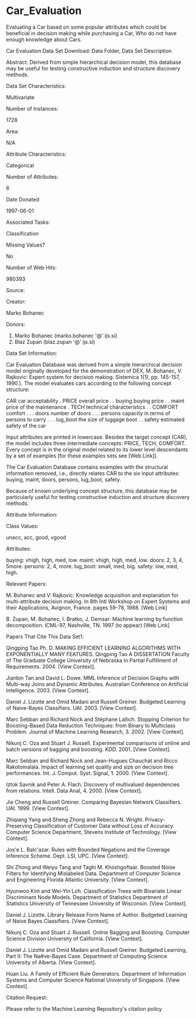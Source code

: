 # Car_Evaluation
Evaluating a Car based on some popular attributes which could be beneficial in decision making while purchasing a Car, Who do not have enough knowledge about Cars.

Car Evaluation Data Set 
Download: Data Folder, Data Set Description

Abstract: Derived from simple hierarchical decision model, this database may be useful for testing constructive induction and structure discovery methods.


Data Set Characteristics:  

Multivariate

Number of Instances:

1728

Area:

N/A

Attribute Characteristics:

Categorical

Number of Attributes:

6

Date Donated

1997-06-01

Associated Tasks:

Classification

Missing Values?

No

Number of Web Hits:

980393


Source:

Creator: 

Marko Bohanec 

Donors: 

1. Marko Bohanec (marko.bohanec '@' ijs.si) 
2. Blaz Zupan (blaz.zupan '@' ijs.si)


Data Set Information:

Car Evaluation Database was derived from a simple hierarchical decision model originally developed for the demonstration of DEX, M. Bohanec, V. Rajkovic: Expert system for decision making. Sistemica 1(1), pp. 145-157, 1990.). The model evaluates cars according to the following concept structure: 

CAR car acceptability 
. PRICE overall price 
. . buying buying price 
. . maint price of the maintenance 
. TECH technical characteristics 
. . COMFORT comfort 
. . . doors number of doors 
. . . persons capacity in terms of persons to carry 
. . . lug_boot the size of luggage boot 
. . safety estimated safety of the car 

Input attributes are printed in lowercase. Besides the target concept (CAR), the model includes three intermediate concepts: PRICE, TECH, COMFORT. Every concept is in the original model related to its lower level descendants by a set of examples (for these examples sets see [Web Link]). 

The Car Evaluation Database contains examples with the structural information removed, i.e., directly relates CAR to the six input attributes: buying, maint, doors, persons, lug_boot, safety. 

Because of known underlying concept structure, this database may be particularly useful for testing constructive induction and structure discovery methods. 


Attribute Information:

Class Values: 

unacc, acc, good, vgood 

Attributes: 

buying: vhigh, high, med, low. 
maint: vhigh, high, med, low. 
doors: 2, 3, 4, 5more. 
persons: 2, 4, more. 
lug_boot: small, med, big. 
safety: low, med, high. 


Relevant Papers:

M. Bohanec and V. Rajkovic: Knowledge acquisition and explanation for multi-attribute decision making. In 8th Intl Workshop on Expert Systems and their Applications, Avignon, France. pages 59-78, 1988. 
[Web Link] 

B. Zupan, M. Bohanec, I. Bratko, J. Demsar: Machine learning by function decomposition. ICML-97, Nashville, TN. 1997 (to appear) 
[Web Link]


Papers That Cite This Data Set1:


Qingping Tao Ph. D. MAKING EFFICIENT LEARNING ALGORITHMS WITH EXPONENTIALLY MANY FEATURES. Qingping Tao A DISSERTATION Faculty of The Graduate College University of Nebraska In Partial Fulfillment of Requirements. 2004. [View Context].

Jianbin Tan and David L. Dowe. MML Inference of Decision Graphs with Multi-way Joins and Dynamic Attributes. Australian Conference on Artificial Intelligence. 2003. [View Context].

Daniel J. Lizotte and Omid Madani and Russell Greiner. Budgeted Learning of Naive-Bayes Classifiers. UAI. 2003. [View Context].

Marc Sebban and Richard Nock and Stéphane Lallich. Stopping Criterion for Boosting-Based Data Reduction Techniques: from Binary to Multiclass Problem. Journal of Machine Learning Research, 3. 2002. [View Context].

Nikunj C. Oza and Stuart J. Russell. Experimental comparisons of online and batch versions of bagging and boosting. KDD. 2001. [View Context].

Marc Sebban and Richard Nock and Jean-Hugues Chauchat and Ricco Rakotomalala. Impact of learning set quality and size on decision tree performances. Int. J. Comput. Syst. Signal, 1. 2000. [View Context].

Iztok Savnik and Peter A. Flach. Discovery of multivalued dependencies from relations. Intell. Data Anal, 4. 2000. [View Context].

Jie Cheng and Russell Greiner. Comparing Bayesian Network Classifiers. UAI. 1999. [View Context].

Zhiqiang Yang and Sheng Zhong and Rebecca N. Wright. Privacy-Preserving Classification of Customer Data without Loss of Accuracy. Computer Science Department, Stevens Institute of Technology. [View Context].

Jos'e L. Balc'azar. Rules with Bounded Negations and the Coverage Inference Scheme. Dept. LSI, UPC. [View Context].

Shi Zhong and Weiyu Tang and Taghi M. Khoshgoftaar. Boosted Noise Filters for Identifying Mislabeled Data. Department of Computer Science and Engineering Florida Atlantic University. [View Context].

Hyunwoo Kim and Wei-Yin Loh. Classification Trees with Bivariate Linear Discriminant Node Models. Department of Statistics Department of Statistics University of Tennessee University of Wisconsin. [View Context].

Daniel J. Lizotte. Library Release Form Name of Author. Budgeted Learning of Naive Bayes Classifiers. [View Context].

Nikunj C. Oza and Stuart J. Russell. Online Bagging and Boosting. Computer Science Division University of California. [View Context].

Daniel J. Lizotte and Omid Madani and Russell Greiner. Budgeted Learning, Part II: The Na#ve-Bayes Case. Department of Computing Science University of Alberta. [View Context].

Huan Liu. A Family of Efficient Rule Generators. Department of Information Systems and Computer Science National University of Singapore. [View Context].



Citation Request:

Please refer to the Machine Learning Repository's citation policy
